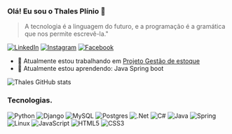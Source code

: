 <!--
https://dev.to/envoy_/150-badges-for-github-pnk
https://img.shields.io/badge/Instagram-E4405F?style=for-the-badge&logo=instagram&logoColor=white
https://shields.io/
https://github.com/anuraghazra/github-readme-stats
**thalesplinio/thalesplinio** is a ✨ _special_ ✨ repository because its `README.md` (this file) appears on your GitHub profile.
#### 🎓Cursando Analise e desenvolvimento de sistemas 💻

Here are some ideas to get you started:

- 🔭 I’m currently working on ...
- 🌱 I’m currently learning ...
- 👯 I’m looking to collaborate on ...
- 🤔 I’m looking for help with ...
- 💬 Ask me about ...
- 📫 How to reach me: ...
- 😄 Pronouns: ...
- ⚡ Fun fact: ...
-->


### Olá! Eu sou o Thales Plínio 🚀

> A tecnologia é a linguagem do futuro, e a programação é a gramática que nos permite escrevê-la."

[![LinkedIn](https://img.shields.io/badge/linkedin-%230077B5.svg?style=for-the-badge&logo=linkedin&logoColor=white)](https://www.linkedin.com/in/thales-plinio/)
[![Instagram](https://img.shields.io/badge/Instagram-E4405F?style=for-the-badge&logo=instagram&logoColor=white)](https://www.instagram.com/thalesplinio/)
[![Facebook](https://img.shields.io/badge/Facebook-1877F2?style=for-the-badge&logo=facebook&logoColor=white)](https://www.facebook.com/thales.plinio/)

- 🔭 Atualmente estou trabalhando em [Projeto Gestão de estoque](https://github.com/thalesplinio/ProjetoEstoque)
- 🌱 Atualmente estou aprendendo: Java Spring boot

![Thales GitHub stats](https://github-readme-stats.vercel.app/api?username=thalesplinio&show_icons=true&theme=transparent)

### Tecnologias.
![Python](https://img.shields.io/badge/python-3670A0?style=for-the-badge&logo=python&logoColor=ffdd54)
![Django](https://img.shields.io/badge/django-%23092E20.svg?style=for-the-badge&logo=django&logoColor=white)
![MySQL](https://img.shields.io/badge/mysql-4479A1.svg?style=for-the-badge&logo=mysql&logoColor=white)
![Postgres](https://img.shields.io/badge/postgres-%23316192.svg?style=for-the-badge&logo=postgresql&logoColor=white)
![.Net](https://img.shields.io/badge/.NET-5C2D91?style=for-the-badge&logo=.net&logoColor=white)
![C#](https://img.shields.io/badge/c%23-%23239120.svg?style=for-the-badge&logo=csharp&logoColor=white)
![Java](https://img.shields.io/badge/java-%23ED8B00.svg?style=for-the-badge&logo=openjdk&logoColor=white)
![Spring](https://img.shields.io/badge/spring-%236DB33F.svg?style=for-the-badge&logo=spring&logoColor=white)
![Linux](https://img.shields.io/badge/Linux-FCC624?style=for-the-badge&logo=linux&logoColor=black)
![JavaScript](https://img.shields.io/badge/javascript-%23323330.svg?style=for-the-badge&logo=javascript&logoColor=%23F7DF1E)
![HTML5](https://img.shields.io/badge/html5-%23E34F26.svg?style=for-the-badge&logo=html5&logoColor=white)
![CSS3](https://img.shields.io/badge/css3-%231572B6.svg?style=for-the-badge&logo=css3&logoColor=white)

<!-- [![Top Langs](https://github-readme-stats.vercel.app/api/top-langs/?username=thalesplinio)](https://github.com/thalesplinio/github-readme-stats) -->

